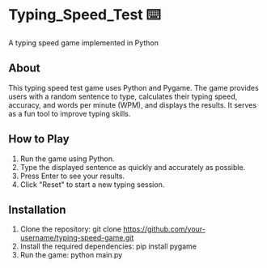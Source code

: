 # Typing_Speed_Test ⌨️

A typing speed game implemented in Python

## About
This typing speed test game uses Python and Pygame. The game provides users with a random sentence to type, calculates their typing speed, accuracy, and words per minute (WPM), and displays the results. It serves as a fun tool to improve typing skills.

## How to Play
1. Run the game using Python.
2. Type the displayed sentence as quickly and accurately as possible.
3. Press Enter to see your results.
4. Click "Reset" to start a new typing session.

## Installation
1. Clone the repository:
    git clone https://github.com/your-username/typing-speed-game.git
2. Install the required dependencies:
    pip install pygame
3. Run the game:
    python main.py
